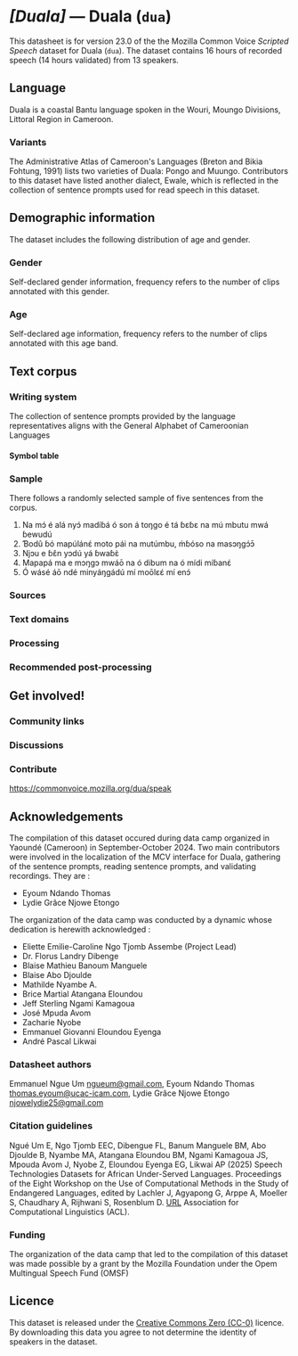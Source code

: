 # *[Duala]* &mdash; Duala (`dua`)

This datasheet is for version 23.0 of the the Mozilla Common Voice *Scripted Speech* dataset 
for Duala (`dua`). The dataset contains 16 hours of recorded
speech (14 hours validated) from 13 speakers.

## Language

<!-- {{LANGUAGE_DESCRIPTION}} -->
<!-- Provide a brief (1-2 paragraph) description of your language -->
Duala is a coastal Bantu language spoken in the Wouri, Moungo Divisions, Littoral Region in Cameroon.

### Variants 

<!-- {{VARIANT_DESCRIPTION}} -->
<!-- @ OPTIONAL @ -->
<!-- Describe the variants (MCV variants) of your language -->
The Administrative Atlas of Cameroon's Languages (Breton and Bikia Fohtung, 1991) lists two varieties of Duala: Pongo and Muungo. Contributors to this dataset have listed another dialect, Ewale, which is reflected in the collection of sentence prompts used for read speech in this dataset.

## Demographic information
<!-- You can get a lot of the information in this section from https://analyzer.cv-toolbox.web.tr/browse -->
The dataset includes the following distribution of age and gender.

### Gender

Self-declared gender information, frequency refers to the number of clips annotated with this gender.

<!-- {{GENDER_TABLE}} -->
<!-- @ AUTOMATICALLY GENERATED @ -->
<!-- 
| Gender | Frequency |
|--------|-----------|
| male, masculine | ? |
| undeclared | ? |
| female, feminine | ? |
-->
### Age

Self-declared age information, frequency refers to the number of clips annotated with this age band.

<!-- {{AGE_TABLE}} -->
<!-- @ AUTOMATICALLY GENERATED @ -->
<!-- 
| Age band | Frequency |
|----------|-----------|
| teens | ? |
| twenties | ? |
| thirties | ? |
| fourties | ? |
| fifties | ? |
   ...if other age ranges are present in your data, add rows...
-->

## Text corpus

<!-- {{TEXT_CORPUS_DESCRIPTION}} -->
<!-- @ OPTIONAL @ -->
<!-- An overview of the text corpus, with information such as average length (in characters and words) of validated sentences. -->

### Writing system

<!-- {{WRITING_SYSTEM_DESCRIPTION}} -->
<!-- @ OPTIONAL @ -->
<!-- A description of the writing system (or writing systems) used in the text corpus -->
The collection of sentence prompts provided by the language representatives aligns with the General Alphabet of Cameroonian Languages


#### Symbol table

<!-- {{ALPHABET_TABLE}} -->
<!-- @ OPTIONAL @ -->
<!-- If the writing system is alphabetic, you can include the valid alphabet here -->

### Sample

There follows a randomly selected sample of five sentences from the corpus.

1. Na mɔ́ é alá nyɔ́ madíɓá ó son á toŋgo é tá ɓɛɓɛ na mú mbutu mwá ɓewudú
2. Ɓodû ɓó mapúlánɛ́ moto pái na mutúmbu, m̀ɓóso na masɔŋgɔ́ɔ̄
3. Njɔu e ɓɛ̂n yɔdú yá ɓwaɓɛ̀
4. Mapapá ma e mɔŋgɔ mwáō na ó dibum na ó mídi míɓanɛ́
5. Ó wásé áō ndé minyáŋgádú mí moōlɛɛ́ mí enɔ́

<!-- {{SENTENCES_SAMPLE}} -->

### Sources

<!-- {{SOURCES_LIST}} -->
<!-- @ OPTIONAL @ -->
<!-- A list of sentence sources, can be curated to the top-N -->

### Text domains

<!-- {{TEXT_DOMAIN_DESCRIPTION}} -->
<!-- @ OPTIONAL @ -->
<!-- What text domains are represented in the corpus? -->

### Processing

<!-- {{PROCESSING_DESCRIPTION}} -->
<!-- @ OPTIONAL @ -->
<!-- How has the text data been processed -->

### Recommended post-processing

<!-- {{RECOMMENDED_POSTPROCESSING_DESCRIPTION}} -->
<!-- @ OPTIONAL @ -->
<!-- What should people do before they use the data, for example Unicode normalisation -->

## Get involved!

### Community links

<!-- {{COMMUNITY_LINKS_LIST}} -->
<!-- @ OPTIONAL @ -->
<!-- Links to community chats / fora -->

### Discussions

<!-- {{DISCUSSION_LINKS_LIST}} -->
<!-- @ OPTIONAL @ -->
<!-- Any links to discussions, for example on Discourse or other fora or blogs can be included here -->

### Contribute

<!-- {{CONTRIBUTE_LINKS_LIST}} -->
<!-- Here you can include links for how to contribute to the dataset -->
https://commonvoice.mozilla.org/dua/speak

## Acknowledgements

The compilation of this dataset occured during data camp organized in Yaoundé (Cameroon) in September-October 2024. Two main contributors were involved in the localization of the MCV interface for Duala, gathering of the sentence prompts, reading sentence prompts, and validating recordings. They are :
- Eyoum Ndando Thomas
- Lydie Grâce Njowe Etongo

The organization of the data camp was conducted by a dynamic whose dedication is herewith acknowledged :
- Eliette Emilie-Caroline Ngo Tjomb Assembe (Project Lead)
- Dr. Florus Landry Dibenge
- Blaise Mathieu Banoum Manguele
- Blaise Abo Djoulde
- Mathilde Nyambe A.
- Brice Martial Atangana Eloundou
- Jeff Sterling Ngami Kamagoua
- José Mpuda Avom
- Zacharie Nyobe
- Emmanuel Giovanni Eloundou Eyenga
- André Pascal Likwai


### Datasheet authors

<!-- {{DATASHEET_AUTHORS_LIST}} -->
<!-- A list in the format of: Your Name <email@email.com> -->
Emmanuel Ngue Um <ngueum@gmail.com>, Eyoum Ndando Thomas <thomas.eyoum@ucac-icam.com>, Lydie Grâce Njowe Etongo <njowelydie25@gmail.com>

### Citation guidelines

<!-- {{CITATION_DESCRIPTION}} -->
<!-- @ OPTIONAL @ -->
<!-- If you published a paper and would like people to cite it, you can include the BiBTeX here -->
Ngué Um E, Ngo Tjomb EEC, Dibengue FL, Banum Manguele BM, Abo Djoulde B, Nyambe MA, Atangana Eloundou BM, Ngami Kamagoua JS, Mpouda Avom J, Nyobe Z, Eloundou Eyenga EG, Likwai AP (2025) Speech Technologies Datasets for African Under-Served Languages. Proceedings of the Eight Workshop on the Use of Computational Methods in the Study of Endangered Languages, edited by Lachler J, Agyapong G, Arppe A, Moeller S, Chaudhary A, Rijhwani S, Rosenblum D. [URL](https://aclanthology.org/2025.computel-main.pdf) 
Association for Computational Linguistics (ACL). 

### Funding

<!-- {{FUNDING_DESCRIPTION}} -->
<!-- @ OPTIONAL @ -->
<!-- If you received any funding, you can include the acknowledgement here -->
The organization of the data camp that led to the compilation of this dataset was made possible by a grant by the Mozilla Foundation under the Opem Multingual Speech Fund (OMSF)

## Licence

This dataset is released under the [Creative Commons Zero (CC-0)](https://creativecommons.org/public-domain/cc0/) licence. By downloading this data
you agree to not determine the identity of speakers in the dataset.

